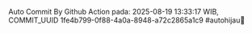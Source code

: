 Auto Commit By Github Action pada: 2025-08-19 13:33:17 WIB, COMMIT_UUID 1fe4b799-0f88-4a0a-8948-a72c2865a1c9 #autohijau🗿
